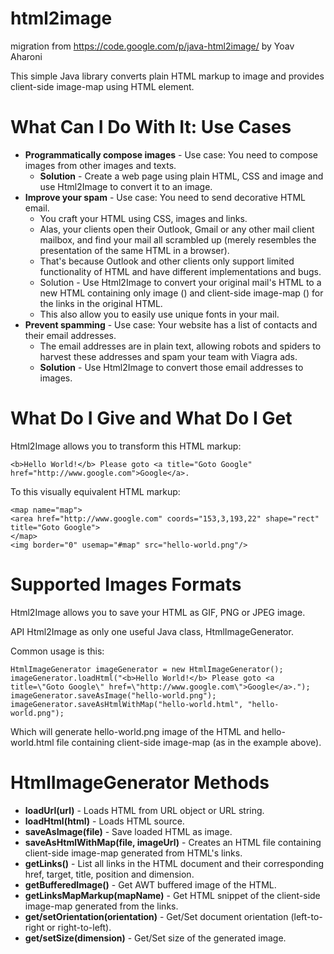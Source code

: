 html2image
==========

migration from https://code.google.com/p/java-html2image/ by Yoav Aharoni

This simple Java library converts plain HTML markup to image and provides client-side image-map using HTML <map> element.

What Can I Do With It: Use Cases
==========

- **Programmatically compose images** - Use case: You need to compose images from other images and texts.
  - **Solution** - Create a web page using plain HTML, CSS and image and use Html2Image to convert it to an image.
- **Improve your spam** - Use case: You need to send decorative HTML email.
  - You craft your HTML using CSS, images and links.
  - Alas, your clients open their Outlook, Gmail or any other mail client mailbox, and find your mail all scrambled up (merely resembles the presentation of the same HTML in a browser).
  - That's because Outlook and other clients only support limited functionality of HTML and have different implementations and bugs.
  - Solution - Use Html2Image to convert your original mail's HTML to a new HTML containing only image (<img/>) and client-side image-map (<map/>) for the links in the original HTML.
  - This also allow you to easily use unique fonts in your mail.
- **Prevent spamming** - Use case: Your website has a list of contacts and their email addresses.
  - The email addresses are in plain text, allowing robots and spiders to harvest these addresses and spam your team with Viagra ads.
  - **Solution** - Use Html2Image to convert those email addresses to images.

What Do I Give and What Do I Get
==========

Html2Image allows you to transform this HTML markup:

```
<b>Hello World!</b> Please goto <a title="Goto Google" href="http://www.google.com">Google</a>.
```

To this visually equivalent HTML markup:

```
<map name="map">
<area href="http://www.google.com" coords="153,3,193,22" shape="rect" title="Goto Google">
</map>
<img border="0" usemap="#map" src="hello-world.png"/>
```

Supported Images Formats
==========

Html2Image allows you to save your HTML as GIF, PNG or JPEG image.

API
Html2Image as only one useful Java class, HtmlImageGenerator.

Common usage is this:

```
HtmlImageGenerator imageGenerator = new HtmlImageGenerator();
imageGenerator.loadHtml("<b>Hello World!</b> Please goto <a title=\"Goto Google\" href=\"http://www.google.com\">Google</a>.");
imageGenerator.saveAsImage("hello-world.png");
imageGenerator.saveAsHtmlWithMap("hello-world.html", "hello-world.png");
```

Which will generate hello-world.png image of the HTML and hello-world.html file containing client-side image-map <map> (as in the example above).

HtmlImageGenerator Methods
==========

- **loadUrl(url)** - Loads HTML from URL object or URL string.
- **loadHtml(html)** - Loads HTML source.
- **saveAsImage(file)** - Save loaded HTML as image.
- **saveAsHtmlWithMap(file, imageUrl)** - Creates an HTML file containing client-side image-map <map> generated from HTML's links.
- **getLinks()** - List all links in the HTML document and their corresponding href, target, title, position and dimension.
- **getBufferedImage()** - Get AWT buffered image of the HTML.
- **getLinksMapMarkup(mapName)** - Get HTML snippet of the client-side image-map <map> generated from the links.
- **get/setOrientation(orientation)** - Get/Set document orientation (left-to-right or right-to-left).
- **get/setSize(dimension)** - Get/Set size of the generated image.